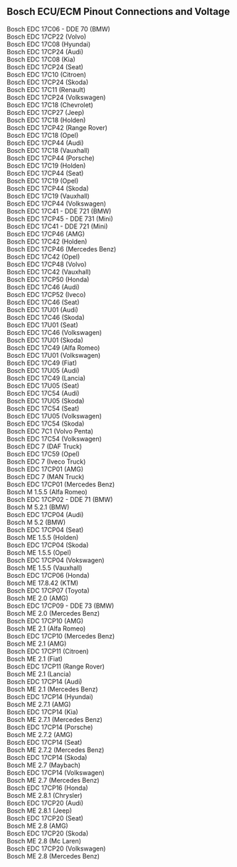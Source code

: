 ## Bosch ECU/ECM Pinout Connections and Voltage

Bosch EDC 17C06 - DDE 70 (BMW)<br/>
Bosch EDC 17CP22 (Volvo)<br/>
Bosch EDC 17C08 (Hyundai)<br/>
Bosch EDC 17CP24 (Audi)<br/>
Bosch EDC 17C08 (Kia)<br/>
Bosch EDC 17CP24 (Seat)<br/>
Bosch EDC 17C10 (Citroen)<br/>
Bosch EDC 17CP24 (Skoda)<br/>
Bosch EDC 17C11 (Renault)<br/>
Bosch EDC 17CP24 (Volkswagen)<br/>
Bosch EDC 17C18 (Chevrolet)<br/>
Bosch EDC 17CP27 (Jeep)<br/>
Bosch EDC 17C18 (Holden)<br/>
Bosch EDC 17CP42 (Range Rover)<br/>
Bosch EDC 17C18 (Opel)<br/>
Bosch EDC 17CP44 (Audi)<br/>
Bosch EDC 17C18 (Vauxhall)<br/>
Bosch EDC 17CP44 (Porsche)<br/>
Bosch EDC 17C19 (Holden)<br/>
Bosch EDC 17CP44 (Seat)<br/>
Bosch EDC 17C19 (Opel)<br/>
Bosch EDC 17CP44 (Skoda)<br/>
Bosch EDC 17C19 (Vauxhall)<br/>
Bosch EDC 17CP44 (Volkswagen)<br/>
Bosch EDC 17C41 - DDE 721 (BMW)<br/>
Bosch EDC 17CP45 - DDE 731 (Mini)<br/>
Bosch EDC 17C41 - DDE 721 (Mini)<br/>
Bosch EDC 17CP46 (AMG)<br/>
Bosch EDC 17C42 (Holden)<br/>
Bosch EDC 17CP46 (Mercedes Benz)<br/>
Bosch EDC 17C42 (Opel)<br/>
Bosch EDC 17CP48 (Volvo)<br/>
Bosch EDC 17C42 (Vauxhall)<br/>
Bosch EDC 17CP50 (Honda)<br/>
Bosch EDC 17C46 (Audi)<br/>
Bosch EDC 17CP52 (Iveco)<br/>
Bosch EDC 17C46 (Seat)<br/>
Bosch EDC 17U01 (Audi)<br/>
Bosch EDC 17C46 (Skoda)<br/>
Bosch EDC 17U01 (Seat)<br/>
Bosch EDC 17C46 (Volkswagen)<br/>
Bosch EDC 17U01 (Skoda)<br/>
Bosch EDC 17C49 (Alfa Romeo)<br/>
Bosch EDC 17U01 (Volkswagen)<br/>
Bosch EDC 17C49 (Fiat)<br/>
Bosch EDC 17U05 (Audi)<br/>
Bosch EDC 17C49 (Lancia)<br/>
Bosch EDC 17U05 (Seat)<br/>
Bosch EDC 17C54 (Audi)<br/>
Bosch EDC 17U05 (Skoda)<br/>
Bosch EDC 17C54 (Seat)<br/>
Bosch EDC 17U05 (Volkswagen)<br/>
Bosch EDC 17C54 (Skoda)<br/>
Bosch EDC 7C1 (Volvo Penta)<br/>
Bosch EDC 17C54 (Volkswagen)<br/>
Bosch EDC 7 (DAF Truck)<br/>
Bosch EDC 17C59 (Opel)<br/>
Bosch EDC 7 (Iveco Truck)<br/>
Bosch EDC 17CP01 (AMG)<br/>
Bosch EDC 7 (MAN Truck)<br/>
Bosch EDC 17CP01 (Mercedes Benz)<br/>
Bosch M 1.5.5 (Alfa Romeo)<br/>
Bosch EDC 17CP02 - DDE 71 (BMW)<br/>
Bosch M 5.2.1 (BMW)<br/>
Bosch EDC 17CP04 (Audi)<br/>
Bosch M 5.2 (BMW)<br/>
Bosch EDC 17CP04 (Seat)<br/>
Bosch ME 1.5.5 (Holden)<br/>
Bosch EDC 17CP04 (Skoda)<br/>
Bosch ME 1.5.5 (Opel)<br/>
Bosch EDC 17CP04 (Vokswagen)<br/>
Bosch ME 1.5.5 (Vauxhall)<br/>
Bosch EDC 17CP06 (Honda)<br/>
Bosch ME 17.8.42 (KTM)<br/>
Bosch EDC 17CP07 (Toyota)<br/>
Bosch ME 2.0 (AMG)<br/>
Bosch EDC 17CP09 - DDE 73 (BMW)<br/>
Bosch ME 2.0 (Mercedes Benz)<br/>
Bosch EDC 17CP10 (AMG)<br/>
Bosch ME 2.1 (Alfa Romeo)<br/>
Bosch EDC 17CP10 (Mercedes Benz)<br/>
Bosch ME 2.1 (AMG)<br/>
Bosch EDC 17CP11 (Citroen)<br/>
Bosch ME 2.1 (Fiat)<br/>
Bosch EDC 17CP11 (Range Rover)<br/>
Bosch ME 2.1 (Lancia)<br/>
Bosch EDC 17CP14 (Audi)<br/>
Bosch ME 2.1 (Mercedes Benz)<br/>
Bosch EDC 17CP14 (Hyundai)<br/>
Bosch ME 2.7.1 (AMG)<br/>
Bosch EDC 17CP14 (Kia)<br/>
Bosch ME 2.7.1 (Mercedes Benz)<br/>
Bosch EDC 17CP14 (Porsche)<br/>
Bosch ME 2.7.2 (AMG)<br/>
Bosch EDC 17CP14 (Seat)<br/>
Bosch ME 2.7.2 (Mercedes Benz)<br/>
Bosch EDC 17CP14 (Skoda)<br/>
Bosch ME 2.7 (Maybach)<br/>
Bosch EDC 17CP14 (Volkswagen)<br/>
Bosch ME 2.7 (Mercedes Benz)<br/>
Bosch EDC 17CP16 (Honda)<br/>
Bosch ME 2.8.1 (Chrysler)<br/>
Bosch EDC 17CP20 (Audi)<br/>
Bosch ME 2.8.1 (Jeep)<br/>
Bosch EDC 17CP20 (Seat)<br/>
Bosch ME 2.8 (AMG)<br/>
Bosch EDC 17CP20 (Skoda)<br/>
Bosch ME 2.8 (Mc Laren)<br/>
Bosch EDC 17CP20 (Volkswagen)<br/>
Bosch ME 2.8 (Mercedes Benz)<br/>
